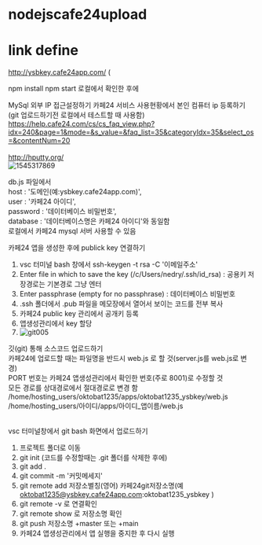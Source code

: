# nodejscafe24upload

# link define
http://ysbkey.cafe24app.com/ (  <br>


npm install
npm start 로컬에서 확인한 후에

MySql 외부 IP 접근설정하기
카페24 서비스 사용현황에서 본인 컴퓨터 ip 등록하기(git 업로드하기전 로컬에서 테스트할 때 사용함)
https://help.cafe24.com/cs/cs_faq_view.php?idx=240&page=1&mode=&s_value=&faq_list=35&categoryIdx=35&select_os=&contentNum=20<br><br>
http://hputty.org/<br>
![1545317869](https://user-images.githubusercontent.com/62067363/162691054-603b9ce5-87ec-400a-82e6-08abcbacbec8.jpg)

db.js 파일에서 <br>
host : '도메인(예:ysbkey.cafe24app.com)', <br>
user : '카페24 아이디', <br>
password : '데이터베이스 비밀번호', <br>
database : '데이터베이스명은 카페24 아이디'와 동일함 <br>
로컬에서 카페24 mysql 서버 사용할 수 있음 <br>

카페24 앱을 생성한 후에 publick key 연결하기
1. vsc 터미널 bash 창에서 ssh-keygen -t rsa -C '이메일주소'
2. Enter file in which to save the key (/c/Users/nedry/.ssh/id_rsa) : 공용키 저장경로는 기본경로 그냥 엔터
3. Enter passphrase (empty for no passphrase) : 데이터베이스 비밀번호
4. .ssh 폴더에서 .pub 파일을 메모장에서 열어서 보이는 코드를 전부 복사
5. 카페24 public key 관리에서 공개키 등록
6. 앱생성관리에서 key 할당
7. ![git005](https://user-images.githubusercontent.com/62067363/162690137-20dc5bcb-8fe4-48dd-80cc-9ece7ac75f1e.jpg)


깃(git) 통해 소스코드 업로드하기 <br>
카페24에 업로드할 때는 파일명을 반드시 web.js 로 할 것(server.js를 web.js로 변경) <br>
PORT 번호는 카페24 앱생성관리에서 확인한 번호(주로 8001)로 수정할 것  <br>
모든 경로를 상대경로에서 절대경로로 변경 함 <br>
/home/hosting_users/oktobat1235/apps/oktobat1235_ysbkey/web.js <br>
/home/hosting_users/아이디/apps/아이디_앱이름/web.js  <br><br>


vsc 터미널창에서 git bash 화면에서 업로드하기 <br>
1. 프로젝트 폴더로 이동
2. git init (코드를 수정할때는 .git 폴더를 삭제한 후에)
3. git add .
4. git commit -m '커밋메세지'
5. git remote add 저장소별칭(영어) 카페24git저장소명(예 oktobat1235@ysbkey.cafe24app.com:oktobat1235_ysbkey )
6. git remote -v 로 연결확인
7. git remote show 로 저장소명 확인
8. git push 저장소명 +master 또는 +main
9. 카페24 앱생성관리에서 앱 실행을 중지한 후 다시 실행








